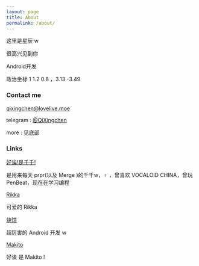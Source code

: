 ```yaml
---
layout: page
title: About
permalink: /about/
---
```


这里是星辰 w 

很高兴见到你

Android开发 

政治坐标 1 1.2 0.8 ，3.13 -3.49

### Contact me

[qixingchen@lovelive.moe](mailto:qixingchen@lovelive.moe)   

telegram : [@QiXingchen](https://t.me/QiXingchen)

more : 见底部

### Links

[好诶!是千千!](https://wwyqianqian.github.io) 

是用来每天 prpr(以及 Merge )的千千w，♀ ，曾喜欢 VOCALOID CHINA，曾玩 PenBeat，现在在学习编程


[Rikka](https://shizuku.moe) 

可爱的 Rikka


[烧饼](http://feng.moe) 

超厉害的 Android 开发 w

[Makito](https://blog.keep.moe/)  

好诶 是 Makito !  

